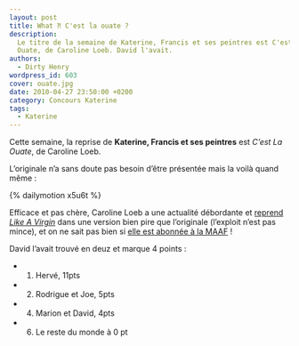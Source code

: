 ```yaml
---
layout: post
title: What ⁈ C'est la ouate ?
description:
  Le titre de la semaine de Katerine, Francis et ses peintres est C'est La
  Ouate, de Caroline Loeb. David l'avait.
authors:
  - Dirty Henry
wordpress_id: 603
cover: ouate.jpg
date: 2010-04-27 23:50:00 +0200
category: Concours Katerine
tags:
  - Katerine
---
```


Cette semaine, la reprise de **Katerine, Francis et ses peintres** est _C’est La
Ouate_, de Caroline Loeb.

L’originale n’a sans doute pas besoin d’être présentée mais la voilà quand
même :

{% dailymotion x5u6t %}

Efficace et pas chère, Caroline Loeb a une actualité débordante et [reprend
_Like A Virgin_][2] dans une version bien pire que l’originale (l’exploit n’est
pas mince), et on ne sait pas bien si [elle est abonnée à la MAAF][1] !

David l’avait trouvé en deuz et marque 4 points :

- 1. Hervé, 11pts
- 2. Rodrigue et Joe, 5pts
- 4. Marion et David, 4pts
- 6. Le reste du monde à 0 pt

[1]:
  https://www.ina.fr/ina-eclaire-actu/publicite/pub3231751120/maaf-assurances-maaf-mania-clients-version-11-secondes
  "Pub MAAF parodiant 'C’est la ouate'"
[2]: https://youtu.be/93iJQ316TLs "Caroline Loeb reprend ‘Like a Virgin’"
